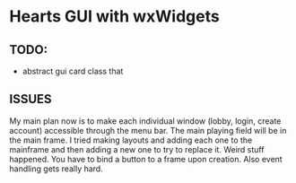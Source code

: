 # Hearts GUI with wxWidgets

## TODO:

- abstract gui card class that 

## ISSUES

My main plan now is to make each individual window (lobby, login, create account) accessible through the menu bar. The main playing field will be in the main frame. I tried making layouts and adding each one to the mainframe and then adding a new one to try to replace it. Weird stuff happened. You have to bind a button to a frame upon creation. Also event handling gets really hard.

